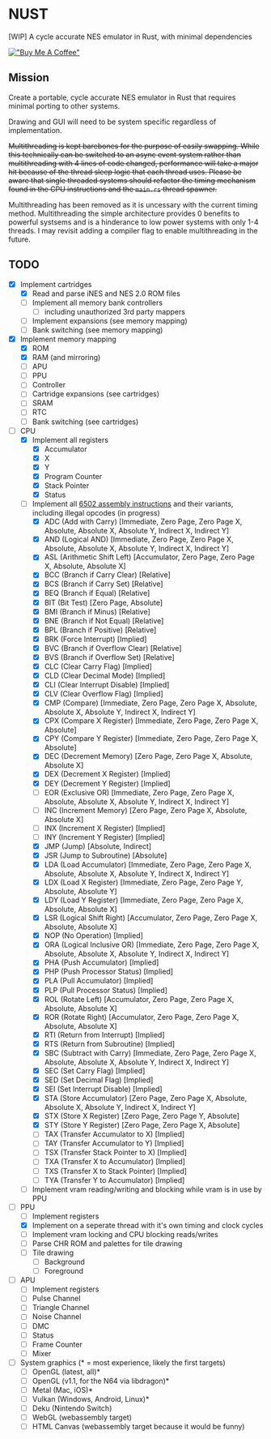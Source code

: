 # NUST

[WIP] A cycle accurate NES emulator in Rust, with minimal dependencies

[!["Buy Me A Coffee"](https://www.buymeacoffee.com/assets/img/custom_images/orange_img.png)](https://www.buymeacoffee.com/breadcodes)

## Mission

Create a portable, cycle accurate NES emulator in Rust that requires minimal porting to other systems.

Drawing and GUI will need to be system specific regardless of implementation.

~~Multithreading is kept barebones for the purpose of easily swapping. While this technically can be switched to an async event system rather than multithreading with 4 lines of code changed, performance will take a major hit because of the thread sleep logic that each thread uses. Please be aware that single threaded systems should refactor the timing mechanism found in the CPU instructions and the `main.rs` thread spawner.~~

Multithreading has been removed as it is uncessary with the current timing method. Multithreading the simple architecture provides 0 benefits to powerful systsems and is a hinderance to low power systems with only 1-4 threads. I may revisit adding a compiler flag to enable multithreading in the future.

## TODO

- [x] Implement cartridges
  - [x] Read and parse iNES and NES 2.0 ROM files
  - [ ] Implement all memory bank controllers
    - [ ] including unauthorized 3rd party mappers
  - [ ] Implement expansions (see memory mapping)
  - [ ] Bank switching (see memory mapping)
- [x] Implement memory mapping
  - [x] ROM
  - [x] RAM (and mirroring)
  - [ ] APU
  - [ ] PPU
  - [ ] Controller
  - [ ] Cartridge expansions (see cartridges)
  - [ ] SRAM
  - [ ] RTC
  - [ ] Bank switching (see cartridges)
- [ ] CPU
  - [x] Implement all registers
    - [x] Accumulator
    - [x] X
    - [x] Y
    - [x] Program Counter
    - [x] Stack Pointer
    - [x] Status
  - [ ] Implement all [6502 assembly instructions](https://www.masswerk.at/6502/6502_instruction_set.html) and their variants, including illegal opcodes (in progress)
    - [x] ADC (Add with Carry) [Immediate, Zero Page, Zero Page X, Absolute, Absolute X, Absolute Y, Indirect X, Indirect Y]
    - [x] AND (Logical AND) [Immediate, Zero Page, Zero Page X, Absolute, Absolute X, Absolute Y, Indirect X, Indirect Y]
    - [x] ASL (Arithmetic Shift Left) [Accumulator, Zero Page, Zero Page X, Absolute, Absolute X]
    - [x] BCC (Branch if Carry Clear) [Relative]
    - [x] BCS (Branch if Carry Set) [Relative]
    - [x] BEQ (Branch if Equal) [Relative]
    - [x] BIT (Bit Test) [Zero Page, Absolute]
    - [x] BMI (Branch if Minus) [Relative]
    - [x] BNE (Branch if Not Equal) [Relative]
    - [x] BPL (Branch if Positive) [Relative]
    - [x] BRK (Force Interrupt) [Implied]
    - [x] BVC (Branch if Overflow Clear) [Relative]
    - [x] BVS (Branch if Overflow Set) [Relative]
    - [x] CLC (Clear Carry Flag) [Implied]
    - [x] CLD (Clear Decimal Mode) [Implied]
    - [x] CLI (Clear Interrupt Disable) [Implied]
    - [x] CLV (Clear Overflow Flag) [Implied]
    - [x] CMP (Compare) [Immediate, Zero Page, Zero Page X, Absolute, Absolute X, Absolute Y, Indirect X, Indirect Y]
    - [x] CPX (Compare X Register) [Immediate, Zero Page, Zero Page X, Absolute]
    - [x] CPY (Compare Y Register) [Immediate, Zero Page, Zero Page X, Absolute]
    - [x] DEC (Decrement Memory) [Zero Page, Zero Page X, Absolute, Absolute X]
    - [x] DEX (Decrement X Register) [Implied]
    - [x] DEY (Decrement Y Register) [Implied]
    - [ ] EOR (Exclusive OR) [Immediate, Zero Page, Zero Page X, Absolute, Absolute X, Absolute Y, Indirect X, Indirect Y]
    - [ ] INC (Increment Memory) [Zero Page, Zero Page X, Absolute, Absolute X]
    - [ ] INX (Increment X Register) [Implied]
    - [ ] INY (Increment Y Register) [Implied]
    - [x] JMP (Jump) [Absolute, Indirect]
    - [x] JSR (Jump to Subroutine) [Absolute]
    - [x] LDA (Load Accumulator) [Immediate, Zero Page, Zero Page X, Absolute, Absolute X, Absolute Y, Indirect X, Indirect Y]
    - [x] LDX (Load X Register) [Immediate, Zero Page, Zero Page Y, Absolute, Absolute Y]
    - [x] LDY (Load Y Register) [Immediate, Zero Page, Zero Page X, Absolute, Absolute X]
    - [x] LSR (Logical Shift Right) [Accumulator, Zero Page, Zero Page X, Absolute, Absolute X]
    - [x] NOP (No Operation) [Implied]
    - [x] ORA (Logical Inclusive OR) [Immediate, Zero Page, Zero Page X, Absolute, Absolute X, Absolute Y, Indirect X, Indirect Y]
    - [x] PHA (Push Accumulator) [Implied]
    - [x] PHP (Push Processor Status) [Implied]
    - [x] PLA (Pull Accumulator) [Implied]
    - [x] PLP (Pull Processor Status) [Implied]
    - [x] ROL (Rotate Left) [Accumulator, Zero Page, Zero Page X, Absolute, Absolute X]
    - [x] ROR (Rotate Right) [Accumulator, Zero Page, Zero Page X, Absolute, Absolute X]
    - [x] RTI (Return from Interrupt) [Implied]
    - [x] RTS (Return from Subroutine) [Implied]
    - [x] SBC (Subtract with Carry) [Immediate, Zero Page, Zero Page X, Absolute, Absolute X, Absolute Y, Indirect X, Indirect Y]
    - [x] SEC (Set Carry Flag) [Implied]
    - [x] SED (Set Decimal Flag) [Implied]
    - [x] SEI (Set Interrupt Disable) [Implied]
    - [x] STA (Store Accumulator) [Zero Page, Zero Page X, Absolute, Absolute X, Absolute Y, Indirect X, Indirect Y]
    - [x] STX (Store X Register) [Zero Page, Zero Page Y, Absolute]
    - [x] STY (Store Y Register) [Zero Page, Zero Page X, Absolute]
    - [ ] TAX (Transfer Accumulator to X) [Implied]
    - [ ] TAY (Transfer Accumulator to Y) [Implied]
    - [ ] TSX (Transfer Stack Pointer to X) [Implied]
    - [ ] TXA (Transfer X to Accumulator) [Implied]
    - [ ] TXS (Transfer X to Stack Pointer) [Implied]
    - [ ] TYA (Transfer Y to Accumulator) [Implied]
  - [ ] Implement vram reading/writing and blocking while vram is in use by PPU
- [ ] PPU
  - [ ] Implement registers
  - [x] Implement on a seperate thread with it's own timing and clock cycles
  - [ ] Implement vram locking and CPU blocking reads/writes
  - [ ] Parse CHR ROM and palettes for tile drawing
  - [ ] Tile drawing
    - [ ] Background
    - [ ] Foreground
- [ ] APU
  - [ ] Implement registers
  - [ ] Pulse Channel
  - [ ] Triangle Channel
  - [ ] Noise Channel
  - [ ] DMC
  - [ ] Status
  - [ ] Frame Counter
  - [ ] Mixer
- [ ] System graphics (\* = most experience, likely the first targets)
  - [ ] OpenGL (latest, all)\*
  - [ ] OpenGL (v1.1, for the N64 via libdragon)\*
  - [ ] Metal (Mac, iOS)\*
  - [ ] Vulkan (Windows, Android, Linux)\*
  - [ ] Deku (Nintendo Switch)
  - [ ] WebGL (webassembly target)
  - [ ] HTML Canvas (webassembly target because it would be funny)
